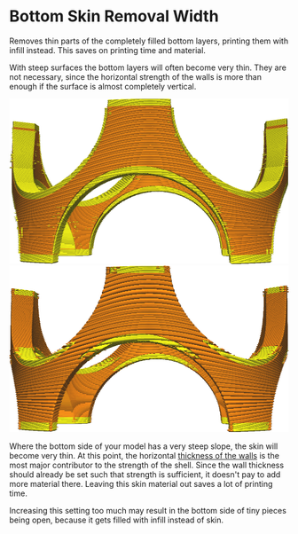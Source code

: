 Bottom Skin Removal Width
====
Removes thin parts of the completely filled bottom layers, printing them with infill instead. This saves on printing time and material.

With steep surfaces the bottom layers will often become very thin. They are not necessary, since the horizontal strength of the walls is more than enough if the surface is almost completely vertical.

![Before removal](images/skin_preshrink_original.png)
![After removal](images/skin_preshrink_shrunk.png)

Where the bottom side of your model has a very steep slope, the skin will become very thin. At this point, the horizontal [thickness of the walls](wall_thickness.md) is the most major contributor to the strength of the shell. Since the wall thickness should already be set such that strength is sufficient, it doesn't pay to add more material there. Leaving this skin material out saves a lot of printing time.

Increasing this setting too much may result in the bottom side of tiny pieces being open, because it gets filled with infill instead of skin.